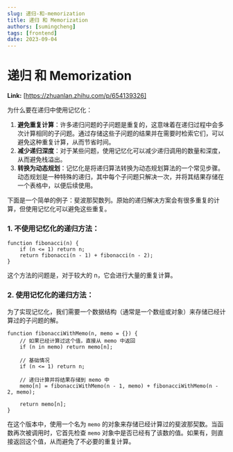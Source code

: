 ```yaml
---
slug: 递归-和-memorization
title: 递归 和 Memorization
authors: [sumingcheng]
tags: [frontend]
date: 2023-09-04
---
```


# 递归 和 Memorization



 **Link:** [https://zhuanlan.zhihu.com/p/654139326]



为什么要在递归中使用记忆化：

1. **避免重复计算**：许多递归问题的子问题是重复的，这意味着在递归过程中会多次计算相同的子问题。通过存储这些子问题的结果并在需要时检索它们，可以避免这种重复计算，从而节省时间。
2. **减少递归深度**：对于某些问题，使用记忆化可以减少递归调用的数量和深度，从而避免栈溢出。
3. **转换为动态规划**：记忆化是将递归算法转换为动态规划算法的一个常见步骤。动态规划是一种特殊的递归，其中每个子问题只解决一次，并将其结果存储在一个表格中，以便后续使用。

下面是一个简单的例子：斐波那契数列。原始的递归解决方案会有很多重复的计算，但使用记忆化可以避免这些重复。

### 1. 不使用记忆化的递归方法：  
```
function fibonacci(n) {
    if (n <= 1) return n;
    return fibonacci(n - 1) + fibonacci(n - 2);
}

```

这个方法的问题是，对于较大的 n，它会进行大量的重复计算。

### 2. 使用记忆化的递归方法：  

为了实现记忆化，我们需要一个数据结构（通常是一个数组或对象）来存储已经计算过的子问题的解。

```
function fibonacciWithMemo(n, memo = {}) {
    // 如果已经计算过这个值，直接从 memo 中返回
    if (n in memo) return memo[n];
    
    // 基础情况
    if (n <= 1) return n;

    // 递归计算并将结果存储到 memo 中
    memo[n] = fibonacciWithMemo(n - 1, memo) + fibonacciWithMemo(n - 2, memo);
    
    return memo[n];
}

```

在这个版本中，使用一个名为 `memo` 的对象来存储已经计算过的斐波那契数。当函数再次被调用时，它首先检查 `memo` 对象中是否已经有了该数的值。如果有，则直接返回这个值，从而避免了不必要的重复计算。